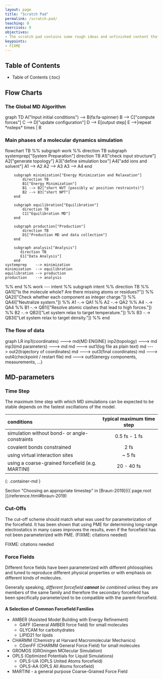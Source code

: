 ```yaml
---
layout: page
title: "Scratch Pad"
permalink: /scratch-pad/
teaching: 0
exercises: 0
objectives:
- The scratch pad contains some rough ideas and unfinished content that is not yet part of the main lesson.
keypoints:
- FIXME
---
```


## Table of Contents

* Table of Contents
{:toc}


## Flow Charts
### The Global MD Algorithm

<div class="mermaid">
graph TD
    A("Input initial conditions") --> B(fa:fa-spinner)
    B --> C["compute forces"]
    C --> D["update configuration"]
    D --> E[output step]
    E -->|repeat *nsteps* times | B
</div>


### Main phases of a molecular dynamics simulation

<div class="mermaid">
flowchart TB
%%    subgraph work
%%        direction TB
        subgraph systemprep["System Preparation"]
            direction TB
            A1["check input structure"]
            A2["generate topology"]
            A3["define simulation box"]
            A4["add ions and solvent"]
            A1 -->  A2
            A2 -->  A3
            A3 -->  A4
        end

        subgraph minimization["Energy Minimization and Relaxation"]
            direction TB
            B1["Energy Minimization"]
            B1 --> B2["short NVT (possibly w/ position restraints)"]
            B2 --> B3["short NPT"]
        end
     
        subgraph equilibration["Equilibration"]
            direction TB
            C1["Equilibration MD"]
        end

        subgraph production["Production"]
            direction TB
            D1["Production MD and data collection"]
        end

        subgraph analysis["Analysis"]
           direction TB
           E1["Data Analysis"]
        end
    systemprep    --> minimization
    minimization  --> equilibration
    equilibration --> production
    production    --> analysis
%%    end
%%    work --- intent
%%    subgraph intent
%%        direction TB
%%        QA1(["Is the molecule whole? Are there missing atoms or residues?"])
%%        QA2(["Check whether each component as integer charge."])
%%        QA4(["Neutralize system."])
%%    A1 -.-> QA1
%%    A2 -.-> QA2
%%    A4 -.-> QA4
%%        B1 -.-> QB1(["Resolve atomic clashes that lead to high forces."])
%%        B2 -.-> QB2(["Let system relax to target temperature."])
%%        B3 -.-> QB3(["Let system relax to target density."])
%%    end


    
</div>

### The flow of data

<div class="mermaid">
graph LR
    inp1(coordinates)   ---> md{MD ENGINE}
    inp2(topology)      ---> md
    inp3(md parameters) ---> md
    md   --->   out1(log file as plain text)
    md   --->   out2(trajectory of coordinates)
    md   --->   out3(final coordinates)
    md   --->   out4(checkpoint / restart file)
    md   --->   out5(energy components, measurements, ...)
</div>

## MD-parameters

### Time Step

The maximum time step with which MD simulations can be expected to be stable depends on the fastest oscillations of the model.


| conditions                                       | typical maximum time step |
|:-------------------------------------------------|:-------------------------:|
| simulation without bond- or angle-constraints    |     0.5 fs - 1 fs         |
| covalent bonds constrained                       |              2 fs         |
| using virtual interaction sites                  |            ~ 5 fs         |
| using a coarse-grained forcefield (e.g. MARTINI) |        20 - 40 fs         |
{: .container-md  }

Section "Choosing an appropriate timestep" in [Braun-2019]({{ page.root }}/reference.html#braun-2019)


### Cut-Offs

The cut-off scheme should match what was used for parameterization of the forcefield.
It has been shown that using PME for determining long-range electrostatics in many cases improves the results, even if the forcefield has not been parameterized with PME. (FIXME: citations needed)

FIXME: citations needed


### Force Fields

Different force fields have been parameterized with different philosophies and tuned to reproduce different physical properties or with emphasis on different kinds of molecules.

Generally speaking, _different forcefield **cannot** be combined_ unless they are members of the same family and therefore the secondary forcefield has been specifically parameterized to be compatible with the parent-forcefield.

#### A Selection of Common Forcefield Families

* AMBER (Assisted Model Building with Energy Refinement)
    * GAFF (General AMBER force field) for small molecules
    * GLYCAM for carbohydrates
    * LIPID21 for lipids
* CHARMM (Chemistry at Harvard Macromolecular Mechanics)
    * CGenFF (CHARMM General Force Field) for small molecules
* GROMOS (GROningen MOlecular Simulation)
* OPLS (Optimized Potentials for Liquid Simulations)
    * OPLS-UA (OPLS United Atoms forcefield)
    * OPLS-AA (OPLS All Atoms forcefield)
* MARTINI - a general purpose Coarse-Grained Force Field
